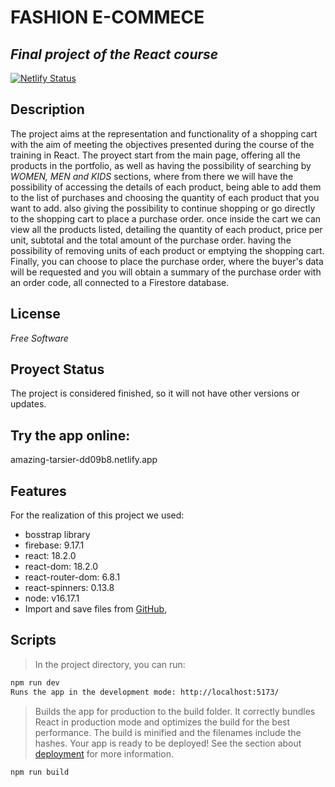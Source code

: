# FASHION E-COMMECE
## _Final project of the React course_

[![Netlify Status](https://api.netlify.com/api/v1/badges/baa34579-ce21-426d-b672-fd1b00b49000/deploy-status)](https://app.netlify.com/sites/fashionecommerce23/deploys)

## Description
The project aims at the representation and functionality of a shopping cart with the aim of meeting the objectives presented during the course of the training in React.
The proyect start from the main page, offering all the products in the portfolio, as well as having the possibility of searching by _WOMEN, MEN and KIDS_  sections, where from there we will have the possibility of accessing the details of each product, being able to add them to the list of purchases and choosing the quantity of each product that you want to add. also giving the possibility to continue shopping or go directly to the shopping cart to place a purchase order.
once inside the cart we can view all the products listed, detailing the quantity of each product, price per unit, subtotal and the total amount of the purchase order. having the possibility of removing units of each product or emptying the shopping cart.
Finally, you can choose to place the purchase order, where the buyer's data will be requested and you will obtain a summary of the purchase order with an order code, all connected to a Firestore database.

## License
*Free Software*
## Proyect Status
The project is considered finished, so it will not have other versions or updates.

## Try the app online:
amazing-tarsier-dd09b8.netlify.app

## Features
For the realization of this project we used:
- bosstrap library
- firebase: 9.17.1
- react: 18.2.0
- react-dom: 18.2.0
- react-router-dom: 6.8.1
- react-spinners: 0.13.8
- node: v16.17.1
- Import and save files from [GitHub], 

## Scripts
>In the project directory, you can run:
```sh
npm run dev
Runs the app in the development mode: http://localhost:5173/
```
>Builds the app for production to the build folder.
It correctly bundles React in production mode and optimizes the build for the best performance.
The build is minified and the filenames include the hashes.
Your app is ready to be deployed!
See the section about [deployment] for more information.
```sh
npm run build
```



  [GitHub]:<https://github.com/Tutesuarez/e-comerce.git>
  [deployment]:<https://create-react-app.dev/docs/deployment/>


